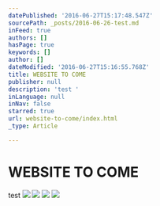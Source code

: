 ```yaml
---
datePublished: '2016-06-27T15:17:48.547Z'
sourcePath: _posts/2016-06-26-test.md
inFeed: true
authors: []
hasPage: true
keywords: []
author: []
dateModified: '2016-06-27T15:16:55.768Z'
title: WEBSITE TO COME
publisher: null
description: 'test '
inLanguage: null
inNav: false
starred: true
url: website-to-come/index.html
_type: Article

---
```

# WEBSITE TO COME

test ![](https://the-grid-user-content.s3-us-west-2.amazonaws.com/f5fa2d23-584b-4d4f-ba00-57cb3752f9be.jpg)
![](https://the-grid-user-content.s3-us-west-2.amazonaws.com/7f751805-e201-4a64-afe4-1e948d4f27e3.jpg)
![](https://the-grid-user-content.s3-us-west-2.amazonaws.com/f36b759c-9802-483e-867d-09ff2da8e2eb.jpg)
![](https://the-grid-user-content.s3-us-west-2.amazonaws.com/4bd6572e-52c9-44f3-8ad9-551132397fd3.jpg)